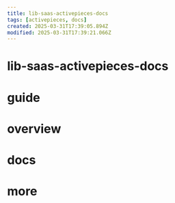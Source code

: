 ```yaml
---
title: lib-saas-activepieces-docs
tags: [activepieces, docs]
created: 2025-03-31T17:39:05.894Z
modified: 2025-03-31T17:39:21.066Z
---
```


# lib-saas-activepieces-docs

# guide

# overview

# docs

# more

